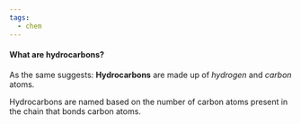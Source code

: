 ```yaml
---
tags:
  - chem
---
```

#### What are hydrocarbons?
As the same suggests:
**Hydrocarbons** are made up of *hydrogen* and *carbon* atoms. 

Hydrocarbons are named based on the number of carbon atoms present in the chain that bonds carbon atoms. 
